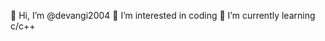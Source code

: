 👋 Hi, I’m @devangi2004
👀 I’m interested in coding
🌱 I’m currently learning c/c++


<!---
devangi2004/devangi2004 is a ✨ special ✨ repository because its `README.md` (this file) appears on your GitHub profile.
You can click the Preview link to take a look at your changes.
--->
